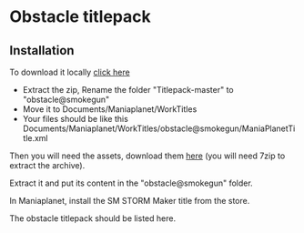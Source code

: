 # Obstacle titlepack

## Installation

To download it locally [click here](https://github.com/ObstacleSM/Titlepack/archive/master.zip)

- Extract the zip, Rename the folder "Titlepack-master" to "obstacle@smokegun"
- Move it to Documents/Maniaplanet/WorkTitles
- Your files should be like this Documents/Maniaplanet/WorkTitles/obstacle@smokegun/ManiaPlanetTitle.xml

Then you will need the assets, download them [here](https://onedrive.live.com/download?cid=2EC0D2E0D9DA402A&resid=2EC0D2E0D9DA402A%2113525&authkey=AKLRq2DUxFhuFiU) (you will need 7zip to extract the archive).

Extract it and put its content in the "obstacle@smokegun" folder.

In Maniaplanet, install the SM STORM Maker title from the store.

The obstacle titlepack should be listed here.

